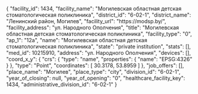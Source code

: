 {
    "facility_id": 1434,
    "facility_name": "Могилевская областная детская стоматологическая поликлиника",
    "district_id": "6-02-1",
    "district_name": "Ленинский район, Могилев",
    "facility_url": "https:\/\/modsp.by\/",
    "facility_address": "ул. Народного Ополчения",
    "title": "Могилевская областная детская стоматологическая поликлиника",
    "facility_type": "0",
    "ap_1": "12а",
    "name": "Могилевская областная детская стоматологическая поликлиника",
    "state": "private institution",
    "stats": [],
    "med_id": 10215910,
    "address": "ул. Народного Ополчения",
    "devices": [],
    "coord_x_y": {
        "crs": {
            "type": "name",
            "properties": {
                "name": "EPSG:4326"
            }
        },
        "type": "Point",
        "coordinates": [
            30.3178,
            53.8959
        ]
    },
    "job_offers": [],
    "place_name": "Могилев",
    "place_type": "city",
    "division_id": "6-02-1",
    "year_of_closing": null,
    "year_of_opening": "0",
    "healthcare_facility_key": 1434,
    "administrative_division_id": "6-02-1"
}